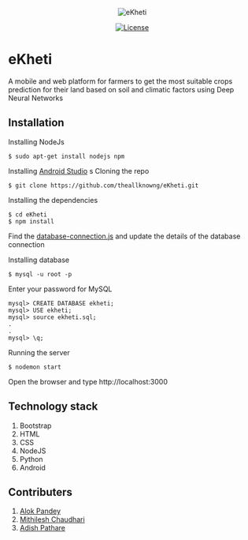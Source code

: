 <div align="center">
  
![eKheti](https://i.imgur.com/wxpB6ru.png)

[![License](https://img.shields.io/badge/license-MIT-blue.svg)](LICENSE)


</div>

# eKheti

A mobile and web platform for farmers to get the most suitable crops prediction for their land based on soil and climatic
factors using Deep Neural Networks


## Installation
Installing NodeJs
```
$ sudo apt-get install nodejs npm
```
Installing [Android Studio](https://developer.android.com/studio/)
s
Cloning the repo
```
$ git clone https://github.com/theallknowng/eKheti.git
```
Installing the dependencies
```
$ cd eKheti
$ npm install
```
Find the <a target='_blank' href="https://github.com/theallknowng/eKheti/blob/master/config/database-connection.js" >database-connection.js</a> and update the details of the database connection

Installing database

```
$ mysql -u root -p

```
Enter your password for MySQL

```
mysql> CREATE DATABASE ekheti;
mysql> USE ekheti;
mysql> source ekheti.sql;
.
.
mysql> \q;
```
Running the server
```
$ nodemon start
```
Open the browser and type http://localhost:3000

## Technology stack
1.  Bootstrap
2.  HTML
3.  CSS
4.  NodeJS
5.  Python
6.  Android

## Contributers
1.  <a href="https://github.com/alok217" >Alok Pandey</a>
2.  <a href="https://github.com/M1th1lesh">Mithilesh Chaudhari</a>
3.  <a href="https://github.com/adish29" >Adish Pathare</a>
